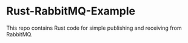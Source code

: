# Rust-RabbitMQ-Example
This repo contains Rust code for simple publishing and receiving from RabbitMQ.
